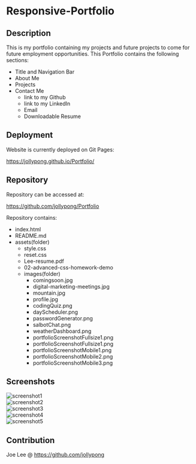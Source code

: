 # Responsive-Portfolio

## Description
This is my portfolio containing my projects and future projects to come for future employment opportunities. This Portfolio contains the following sections: 

- Title and Navigation Bar
- About Me
- Projects 
- Contact Me 
    - link to my Github
    - link to my LinkedIn
    - Email  
    - Downloadable Resume 

## Deployment
Website is currently deployed on Git Pages: 

https://jollypong.github.io/Portfolio/

## Repository
Repository can be accessed at: 

https://github.com/jollypong/Portfolio

Repository contains: 
- index.html
- README.md 
- assets(folder)
    - style.css
    - reset.css
    - Lee-resume.pdf
    - 02-advanced-css-homework-demo
    - images(folder)
        - comingsoon.jpg
        - digital-marketing-meetings.jpg
        - mountain.jpg 
        - profile.jpg
        - codingQuiz.png
        - dayScheduler.png
        - passwordGenerator.png
        - salbotChat.png
        - weatherDashboard.png
        - portfolioScreenshotFullsize1.png
        - portfolioScreenshotFullsize1.png
        - portfolioScreenshotMobile1.png
        - portfolioScreenshotMobile2.png
        - portfolioScreenshotMobile3.png
     
## Screenshots
![screenshot1](./assets/images/portfolioScreenshotFullsize1.png)
<br/>
![screenshot2](./assets/images/portfolioScreenshotFullsize2.png)
<br/>
![screenshot3](./assets/images/portfolioScreenshotMobile1.png)
<br/>
![screenshot4](./assets/images/portfolioScreenshotMobile2.png)
<br/>
![screenshot5](./assets/images/portfolioScreenshotMobile3.png)

## Contribution
Joe Lee @ https://github.com/jollypong